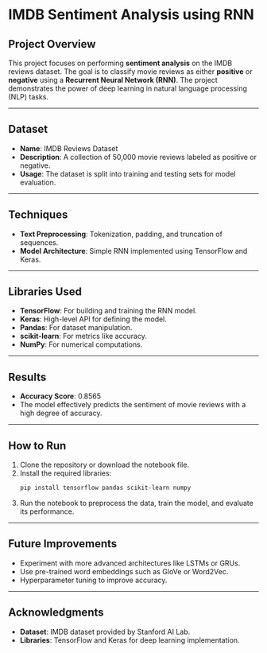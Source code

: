 # IMDB Sentiment Analysis using RNN

## Project Overview
This project focuses on performing **sentiment analysis** on the IMDB reviews dataset. The goal is to classify movie reviews as either **positive** or **negative** using a **Recurrent Neural Network (RNN)**. The project demonstrates the power of deep learning in natural language processing (NLP) tasks.

---

## Dataset
- **Name**: IMDB Reviews Dataset
- **Description**: A collection of 50,000 movie reviews labeled as positive or negative.
- **Usage**: The dataset is split into training and testing sets for model evaluation.

---

## Techniques
- **Text Preprocessing**: Tokenization, padding, and truncation of sequences.
- **Model Architecture**: Simple RNN implemented using TensorFlow and Keras.

---

## Libraries Used
- **TensorFlow**: For building and training the RNN model.
- **Keras**: High-level API for defining the model.
- **Pandas**: For dataset manipulation.
- **scikit-learn**: For metrics like accuracy.
- **NumPy**: For numerical computations.

---

## Results
- **Accuracy Score**: 0.8565
- The model effectively predicts the sentiment of movie reviews with a high degree of accuracy.

---

## How to Run
1. Clone the repository or download the notebook file.
2. Install the required libraries:
   ```bash
   pip install tensorflow pandas scikit-learn numpy
   ```
3. Run the notebook to preprocess the data, train the model, and evaluate its performance.

---

## Future Improvements
- Experiment with more advanced architectures like LSTMs or GRUs.
- Use pre-trained word embeddings such as GloVe or Word2Vec.
- Hyperparameter tuning to improve accuracy.

---

## Acknowledgments
- **Dataset**: IMDB dataset provided by Stanford AI Lab.
- **Libraries**: TensorFlow and Keras for deep learning implementation.

